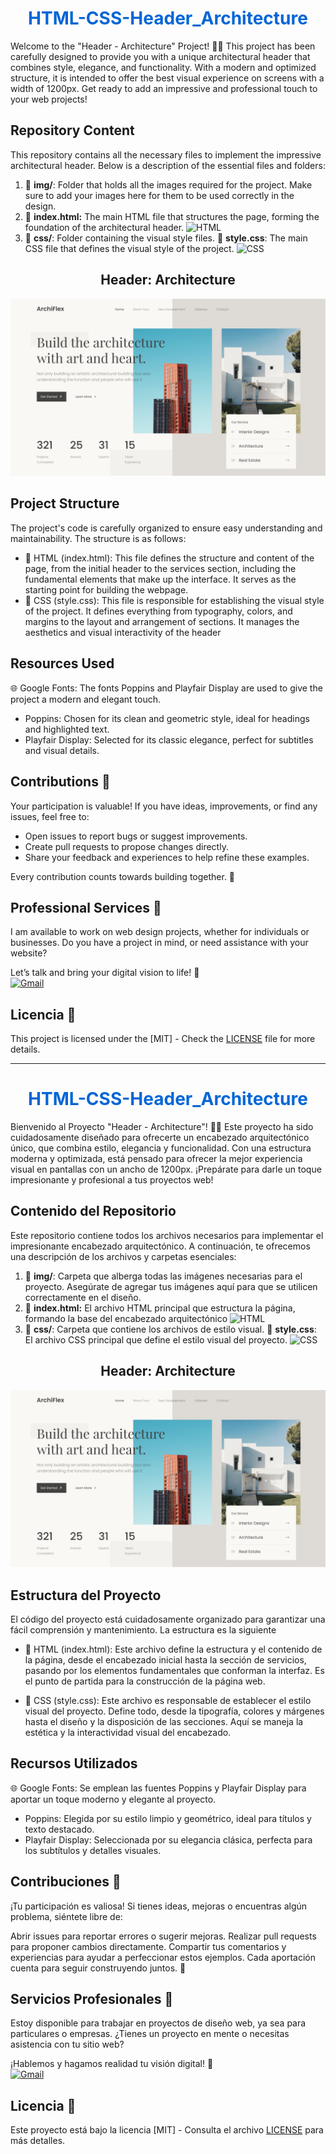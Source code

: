 <h1 align="center" style="color: #0366d6;">
   HTML-CSS-Header_Architecture
</h1>

Welcome to the "Header - Architecture" Project! 🏡🎨
This project has been carefully designed to provide you with a unique architectural header that combines style, elegance, and functionality. With a modern and optimized structure, it is intended to offer the best visual experience on screens with a width of 1200px. Get ready to add an impressive and professional touch to your web projects!


## Repository Content

This repository contains all the necessary files to implement the impressive architectural header. Below is a description of the essential files and folders:

1. 📂 **img/**: Folder that holds all the images required for the project. Make sure to add your images here for them to be used correctly in the design.
2. 📄 **index.html:** The main HTML file that structures the page, forming the foundation of the architectural header.  ![HTML](https://img.shields.io/badge/HTML-e34c26?style=flat&logo=html5&logoColor=white)
3. 📂 **css/**:  Folder containing the visual style files.
   📄 **style.css**:  The main CSS file that defines the visual style of the project.
 ![CSS](https://img.shields.io/badge/CSS-563d7c?&style=flat&logo=css3&logoColor=white)

<h2 align="center">
  Header: Architecture 
</h2>

![Header](img/Architecture.png) 

## Project Structure

The project's code is carefully organized to ensure easy understanding and maintainability. The structure is as follows:

- 🧱 HTML (index.html): This file defines the structure and content of the page, from the initial header to the services section, including the fundamental elements that make up the interface. It serves as the starting point for building the webpage.
- 🎨 CSS (style.css): This file is responsible for establishing the visual style of the project. It defines everything from typography, colors, and margins to the layout and arrangement of sections. It manages the aesthetics and visual interactivity of the header



## Resources Used

🌐 Google Fonts: The fonts Poppins and Playfair Display are used to give the project a modern and elegant touch.

- Poppins: Chosen for its clean and geometric style, ideal for headings and highlighted text.
- Playfair Display: Selected for its classic elegance, perfect for subtitles and visual details.

## Contributions 🤝

Your participation is valuable! If you have ideas, improvements, or find any issues, feel free to:

- Open issues to report bugs or suggest improvements.
- Create pull requests to propose changes directly.
- Share your feedback and experiences to help refine these examples.

Every contribution counts towards building together. 🌟


## Professional Services 💼

I am available to work on web design projects, whether for individuals or businesses. Do you have a project in mind, or need assistance with your website?

Let’s talk and bring your digital vision to life! 🚀
<br>
[![Gmail](https://img.shields.io/badge/Email%20personal-white?style=for-the-badge&logo=gmail&logoColor=white&label=vegalopez.jesus%40gmail.com&labelColor=black&color=%23EA4335)](mailto:vegalopez.jesus@gmail.com)


## Licencia 📜

This project is licensed under the  [MIT] - Check the [LICENSE](LICENSE) file for more details.


---

<h1 align="center" style="color: #0366d6;">
   HTML-CSS-Header_Architecture
</h1>

Bienvenido al Proyecto "Header - Architecture"! 🏡🎨
Este proyecto ha sido cuidadosamente diseñado para ofrecerte un encabezado arquitectónico único, que combina estilo, elegancia y funcionalidad. Con una estructura moderna y optimizada, está pensado para ofrecer la mejor experiencia visual en pantallas con un ancho de 1200px. ¡Prepárate para darle un toque impresionante y profesional a tus proyectos web!


## Contenido del Repositorio

Este repositorio contiene todos los archivos necesarios para implementar el impresionante encabezado arquitectónico. A continuación, te ofrecemos una descripción de los archivos y carpetas esenciales:

1. 📂 **img/**: Carpeta que alberga todas las imágenes necesarias para el proyecto. Asegúrate de agregar tus imágenes aquí para que se utilicen correctamente en el diseño.
2. 📄 **index.html:** El archivo HTML principal que estructura la página, formando la base del encabezado arquitectónico  ![HTML](https://img.shields.io/badge/HTML-e34c26?style=flat&logo=html5&logoColor=white)
3. 📂 **css/**: Carpeta que contiene los archivos de estilo visual.
   📄 **style.css**: El archivo CSS principal que define el estilo visual del proyecto.
 ![CSS](https://img.shields.io/badge/CSS-563d7c?&style=flat&logo=css3&logoColor=white)


<h2 align="center">
  Header: Architecture 
</h2>

![Header](img/Architecture.png) 

## Estructura del Proyecto

El código del proyecto está cuidadosamente organizado para garantizar una fácil comprensión y mantenimiento. La estructura es la siguiente

- 🧱 HTML (index.html): Este archivo define la estructura y el contenido de la página, desde el encabezado inicial hasta la sección de servicios, pasando por los elementos fundamentales que conforman la interfaz. Es el punto de partida para la construcción de la página web.

- 🎨 CSS (style.css):  Este archivo es responsable de establecer el estilo visual del proyecto. Define todo, desde la tipografía, colores y márgenes hasta el diseño y la disposición de las secciones. Aquí se maneja la estética y la interactividad visual del encabezado.

## Recursos Utilizados

🌐  Google Fonts: Se emplean las fuentes Poppins y Playfair Display para aportar un toque moderno y elegante al proyecto.
- Poppins: Elegida por su estilo limpio y geométrico, ideal para títulos y texto destacado.
- Playfair Display: Seleccionada por su elegancia clásica, perfecta para los subtítulos y detalles visuales.


## Contribuciones 🤝

¡Tu participación es valiosa! Si tienes ideas, mejoras o encuentras algún problema, siéntete libre de:

Abrir issues para reportar errores o sugerir mejoras.
Realizar pull requests para proponer cambios directamente.
Compartir tus comentarios y experiencias para ayudar a perfeccionar estos ejemplos.
Cada aportación cuenta para seguir construyendo juntos. 🌟

## Servicios Profesionales 💼

Estoy disponible para trabajar en proyectos de diseño web, ya sea para particulares o empresas. ¿Tienes un proyecto en mente o necesitas asistencia con tu sitio web?

¡Hablemos y hagamos realidad tu visión digital! 🚀
<br>
[![Gmail](https://img.shields.io/badge/Email%20personal-white?style=for-the-badge&logo=gmail&logoColor=white&label=vegalopez.jesus%40gmail.com&labelColor=black&color=%23EA4335)](mailto:vegalopez.jesus@gmail.com)


## Licencia 📜

Este proyecto está bajo la licencia [MIT] - Consulta el archivo [LICENSE](LICENSE) para más detalles.
